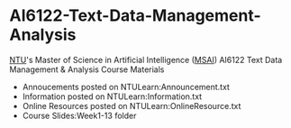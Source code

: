 # AI6122-Text-Data-Management-Analysis
[NTU](https://www.ntu.edu.sg/)'s Master of Science in Artificial Intelligence ([MSAI](https://www.ntu.edu.sg/scse/admissions/programmes/graduate-programmes/master-of-science-in-artificial-intelligence-(msai)))
AI6122 Text Data Management &amp; Analysis Course Materials

- Annoucements posted on NTULearn:Announcement.txt
- Information posted on NTULearn:Information.txt
- Online Resources posted on NTULearn:OnlineResource.txt
- Course Slides:Week1-13 folder
